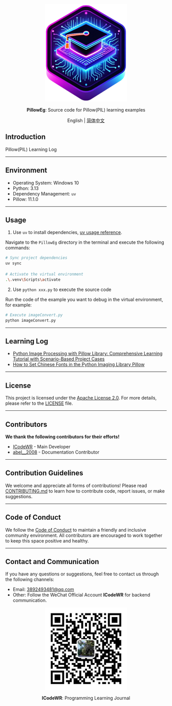 <div align="center">
  <img src="../../../assets/logo.png" width=256></img>
  <p><strong>PillowEg</strong>: Source code for Pillow(PIL) learning examples </p>

English | [简体中文](README_zh.md)

</div>

## Introduction

Pillow(PIL) Learning Log

---

## Environment

- Operating System: Windows 10
- Python: 3.13
- Dependency Management: `uv`
- Pillow: 11.1.0
---

## Usage

1. Use `uv` to install dependencies, [uv usage reference](https://mp.weixin.qq.com/s/ntCupZohe9TDpmDBo3MsYg).

Navigate to the `PillowEg` directory in the terminal and execute the following commands:

```bash
# Sync project dependencies
uv sync

# Activate the virtual environment
.\.venv\Scripts\activate
```

2. Use `python xxx.py` to execute the source code

Run the code of the example you want to debug in the virtual environment, for example:

```bash
# Execute imageConvert.py
python imageConvert.py
```

---

## Learning Log
- [Python Image Processing with Pillow Library: Comprehensive Learning Tutorial with Scenario-Based Project Cases](https://mp.weixin.qq.com/s/8o-7jCgh7tGJpN9WI2AY1Q)
- [How to Set Chinese Fonts in the Python Imaging Library Pillow](https://mp.weixin.qq.com/s/JYDBxpwlzl_Cim_wI7-wUw)

---

## License
This project is licensed under the [Apache License 2.0](LICENSE). For more details, please refer to the [LICENSE](LICENSE) file.

---

## Contributors
**We thank the following contributors for their efforts!**
- [ICodeWR](https://gitcode.com/ICodeWR) - Main Developer
- [abel__2008](https://gitcode.com/abel__2008) - Documentation Contributor

---

## Contribution Guidelines
We welcome and appreciate all forms of contributions! Please read [CONTRIBUTING.md](../../CONTRIBUTING.md) to learn how to contribute code, report issues, or make suggestions.

---

## Code of Conduct
We follow the [Code of Conduct](../../CODE_OF_CONDUCT.md) to maintain a friendly and inclusive community environment. All contributors are encouraged to work together to keep this space positive and healthy.

---

## Contact and Communication
If you have any questions or suggestions, feel free to contact us through the following channels:
- Email: 3892493481@qq.com
- Other: Follow the WeChat Official Account **ICodeWR** for backend communication.

<div align="center">
  <img src="../../../assets/ICodeWR.jpg" width=256></img>
  <p><strong>ICodeWR</strong>: Programming Learning Journal </p>
</div>
